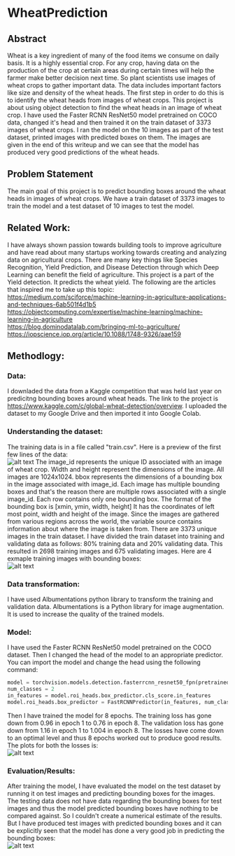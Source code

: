 # WheatPrediction
## Abstract
Wheat is a key ingredient of many of the food items we consume on daily basis. It is a highly essential crop. For any crop, having data on the production of the crop at certain areas during certain times will help the farmer make better decision next time. So plant scientists use images of wheat crops to gather important data. The data includes important factors like size and density of the wheat heads. The first step in order to do this is to identify the wheat heads from images of wheat crops. This project is about using object detection to find the wheat heads in an image of wheat crop. I have used the Faster RCNN ResNet50 model pretrained on COCO data, changed it's head and then trained it on the train dataset of 3373 images of wheat crops. I ran the model on the 10 images as part of the test dataset, printed images with predicted boxes on them. The images are given in the end of this writeup and we can see that the model has produced very good predictions of the wheat heads.

## Problem Statement
The main goal of this project is to predict bounding boxes around the wheat heads in images of wheat crops. We have a train dataset of 3373 images to train the model and a test dataset of 10 images to test the model.

## Related Work:
I have always shown passion towards building tools to improve agriculture and have read about many startups working towards creating and analyzing data on agricultural crops. There are many key things like Species Recognition, Yield Prediction, and Disease Detection through which Deep Learning can benefit the field of agriculture. This project is a part of the Yield detection. It predicts the wheat yield. The following are the articles that inspired me to take up this topic: <br />
https://medium.com/sciforce/machine-learning-in-agriculture-applications-and-techniques-6ab501f4d1b5 <br />
https://objectcomputing.com/expertise/machine-learning/machine-learning-in-agriculture <br />
https://blog.dominodatalab.com/bringing-ml-to-agriculture/ <br />
https://iopscience.iop.org/article/10.1088/1748-9326/aae159

## Methodlogy:
### Data:
I downladed the data from a Kaggle competition that was held last year on predicitng bounding boxes around wheat heads. The link to the project is https://www.kaggle.com/c/global-wheat-detection/overview. I uploaded the dataset to my Google Drive and then imported it into Google Colab.

### Understanding the dataset:
The training data is in a file called "train.csv". Here is a preview of the first few lines of the data: <br />
![alt text](https://github.com/ruthviksai/WheatPrediction/blob/main/train_data.png?raw=true)
The image_id represents the unique ID associated with an image of wheat crop. Width and height represent the dimensions of the image. All images are 1024x1024. bbox represents the dimensions of a bounding box in the image associated with image_id. Each image has multiple bounding boxes and that's the reason there are multiple rows associated with a single image_id. Each row contains only one bounding box. The format of the bounding box is [xmin, ymin, width, height] It has the coordinates of left most point, width and height of the image. Since the images are gathered from various regions across the world, the variable source contains information about where the image is taken from. There are 3373 unique images in the train dataset. I have divided the train dataset into training and validating data as follows: 80% training data and 20% validating data. This resulted in 2698 training images and 675 validating images. Here are 4 exmaple training images with bounding boxes: <br />
![alt text](https://github.com/ruthviksai/WheatPrediction/blob/main/train_images.png?raw=true)

### Data transformation:
I have used Albumentations python library to transform the training and validation data. Albumentations is a Python library for image augmentation. It is used to increase the quality of the trained models.

### Model:
I have used the Faster RCNN ResNet50 model pretrained on the COCO dataset. Then I changed the head of the model to an appropriate predictor. You can import the model and change the head using the following command:
```python
model = torchvision.models.detection.fasterrcnn_resnet50_fpn(pretrained=True)
num_classes = 2
in_features = model.roi_heads.box_predictor.cls_score.in_features
model.roi_heads.box_predictor = FastRCNNPredictor(in_features, num_classes)
```
Then I have trained the model for 8 epochs. The training loss has gone down from 0.96 in epoch 1 to 0.76 in epoch 8. The validation loss has gone down from 1.16 in epoch 1 to 1.004 in epoch 8. The losses have come down to an optimal level and thus 8 epochs worked out to produce good results. The plots for both the losses is: <br />
![alt text](https://github.com/ruthviksai/WheatPrediction/blob/main/losses.png?raw=true)

### Evaluation/Results:
After training the model, I have evaluated the model on the test dataset by running it on test images and predicting bounding boxes for the images. The testing data does not have data regarding the bounding boxes for test images and thus the model predicted bounding boxes have nothing to be compared against. So I couldn't create a numerical estimate of the results. But I have produced test images with predicted bounding boxes and it can be explicitly seen that the model has done a very good job in predicting the bounding boxes: <br />
![alt text](https://github.com/ruthviksai/WheatPrediction/blob/main/test_images.png?raw=true)



